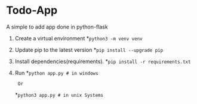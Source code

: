 # Todo-App
A simple to add app done in python-flask

1. Create a virtual environment
    *`python3 -m venv venv`
2. Update pip to the latest version
    *`pip install --upgrade pip`
3. Install dependencies(requirements).
    *`pip install -r requirements.txt`
4. Run
    *`python app.py # in windows`

        Or

    *`python3 app.py # in unix Systems`
